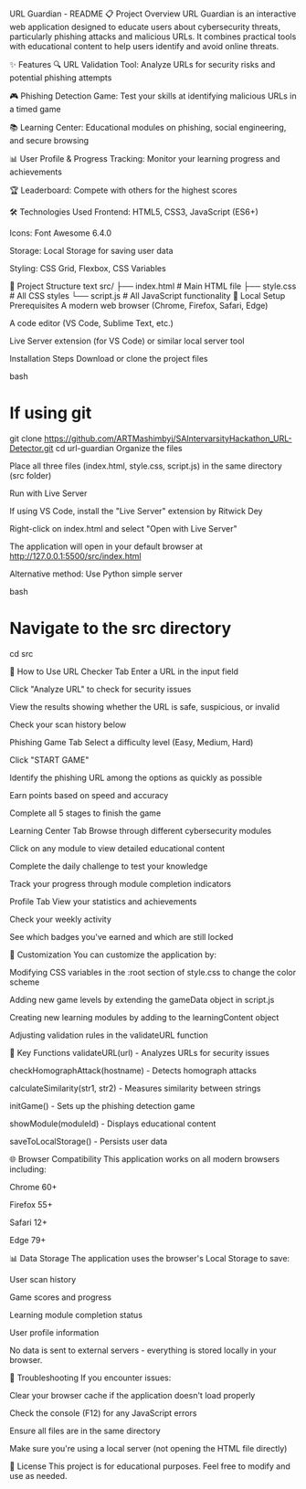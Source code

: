 URL Guardian - README
📋 Project Overview
URL Guardian is an interactive web application designed to educate users about cybersecurity threats, particularly phishing attacks and malicious URLs. It combines practical tools with educational content to help users identify and avoid online threats.

✨ Features
🔍 URL Validation Tool: Analyze URLs for security risks and potential phishing attempts

🎮 Phishing Detection Game: Test your skills at identifying malicious URLs in a timed game

📚 Learning Center: Educational modules on phishing, social engineering, and secure browsing

📊 User Profile & Progress Tracking: Monitor your learning progress and achievements

🏆 Leaderboard: Compete with others for the highest scores

🛠️ Technologies Used
Frontend: HTML5, CSS3, JavaScript (ES6+)

Icons: Font Awesome 6.4.0

Storage: Local Storage for saving user data

Styling: CSS Grid, Flexbox, CSS Variables

📁 Project Structure
text
src/
├── index.html # Main HTML file
├── style.css # All CSS styles
└── script.js # All JavaScript functionality
🚀 Local Setup
Prerequisites
A modern web browser (Chrome, Firefox, Safari, Edge)

A code editor (VS Code, Sublime Text, etc.)

Live Server extension (for VS Code) or similar local server tool

Installation Steps
Download or clone the project files

bash

# If using git

git clone <https://github.com/ARTMashimbyi/SAIntervarsityHackathon_URL-Detector.git>
cd url-guardian
Organize the files

Place all three files (index.html, style.css, script.js) in the same directory (src folder)

Run with Live Server

If using VS Code, install the "Live Server" extension by Ritwick Dey

Right-click on index.html and select "Open with Live Server"

The application will open in your default browser at http://127.0.0.1:5500/src/index.html

Alternative method: Use Python simple server

bash

# Navigate to the src directory

cd src

🎯 How to Use
URL Checker Tab
Enter a URL in the input field

Click "Analyze URL" to check for security issues

View the results showing whether the URL is safe, suspicious, or invalid

Check your scan history below

Phishing Game Tab
Select a difficulty level (Easy, Medium, Hard)

Click "START GAME"

Identify the phishing URL among the options as quickly as possible

Earn points based on speed and accuracy

Complete all 5 stages to finish the game

Learning Center Tab
Browse through different cybersecurity modules

Click on any module to view detailed educational content

Complete the daily challenge to test your knowledge

Track your progress through module completion indicators

Profile Tab
View your statistics and achievements

Check your weekly activity

See which badges you've earned and which are still locked

🔧 Customization
You can customize the application by:

Modifying CSS variables in the :root section of style.css to change the color scheme

Adding new game levels by extending the gameData object in script.js

Creating new learning modules by adding to the learningContent object

Adjusting validation rules in the validateURL function

📝 Key Functions
validateURL(url) - Analyzes URLs for security issues

checkHomographAttack(hostname) - Detects homograph attacks

calculateSimilarity(str1, str2) - Measures similarity between strings

initGame() - Sets up the phishing detection game

showModule(moduleId) - Displays educational content

saveToLocalStorage() - Persists user data

🌐 Browser Compatibility
This application works on all modern browsers including:

Chrome 60+

Firefox 55+

Safari 12+

Edge 79+

📊 Data Storage
The application uses the browser's Local Storage to save:

User scan history

Game scores and progress

Learning module completion status

User profile information

No data is sent to external servers - everything is stored locally in your browser.

🐛 Troubleshooting
If you encounter issues:

Clear your browser cache if the application doesn't load properly

Check the console (F12) for any JavaScript errors

Ensure all files are in the same directory

Make sure you're using a local server (not opening the HTML file directly)

📄 License
This project is for educational purposes. Feel free to modify and use as needed.

